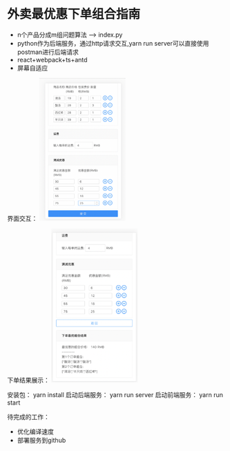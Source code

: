 # 外卖最优惠下单组合指南

- n个产品分成m组问题算法 --> index.py
- python作为后端服务，通过http请求交互,yarn run server可以直接使用postman进行后端请求
- react+webpack+ts+antd
- 屏幕自适应




界面交互：
<img src="./example.png" width="200px">

下单结果展示：
<img src="./example2.png" width="200px">

安装包：
yarn install
启动后端服务：
yarn run server 
启动前端服务：
yarn run start


待完成的工作：
- 优化编译速度
- 部署服务到github
